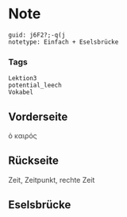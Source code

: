 # Note
```
guid: j6F2?;-q(j
notetype: Einfach + Eselsbrücke
```

### Tags
```
Lektion3
potential_leech
Vokabel
```

## Vorderseite
<span style="color: rgb(62, 62, 62);">ὁ καιρός</span>

## Rückseite
<span style="color: rgb(62, 62, 62);">Zeit, Zeitpunkt, rechte Zeit</span>

## Eselsbrücke

